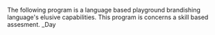 The following program is a language based playground brandishing language's elusive capabilities. 
This program is concerns a skill based assesment. 
_Day
